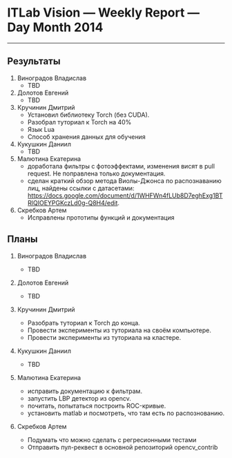 # ITLab Vision — Weekly Report — Day Month 2014

----------------

## Результаты

  1. Виноградов Владислав
     - TBD
  1. Долотов Евгений
     - TBD
  1. Кручинин Дмитрий
     - Установил библиотеку Torch (без CUDA).
     - Разобрал туториал к Torch на 40%
      * Язык Lua
      * Способ хранения данных для обучения
  1. Кукушкин Даниил
     - TBD
  1. Малютина Екатерина
     - доработала фильтры с фотоэффектами, изменения висят в pull request. Не поправлена только документация.
     - сделан краткий обзор метода Виолы-Джонса по распознаванию лиц, найдены ссылки с датасетами: https://docs.google.com/document/d/1WHFWn4fLUb8D7eghExg1BTRlQIOEYPGKczLd0g-Q8H4/edit.
  1. Скребков Артем
     - Исправлены прототипы функций и документация

## Планы

  1. Виноградов Владислав
     - TBD
  1. Долотов Евгений
     - TBD
  1. Кручинин Дмитрий
     - Разобрать туториал к Torch до конца.
     - Провести эксперименты из туториала на своём компьютере.
     - Провести эксперименты из туториала на кластере.
  1. Кукушкин Даниил
     - TBD
  1. Малютина Екатерина
     - исправить документацию к фильтрам.
     - запустить LBP детектор из opencv.
     - почитать, попытаться построить ROC-кривые.
     - установить matlab и посмотреть, что там есть по распознованию.


  1. Скребков Артем
     - Подумать что можно сделать с регресионными тестами
     - Отправить пул-реквест в основной репозиторий opencv_contrib
